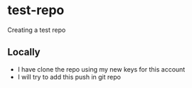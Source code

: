 # test-repo

Creating a test repo

## Locally

- I have clone the repo using my new keys for this account
- I will try to add this push in git repo
